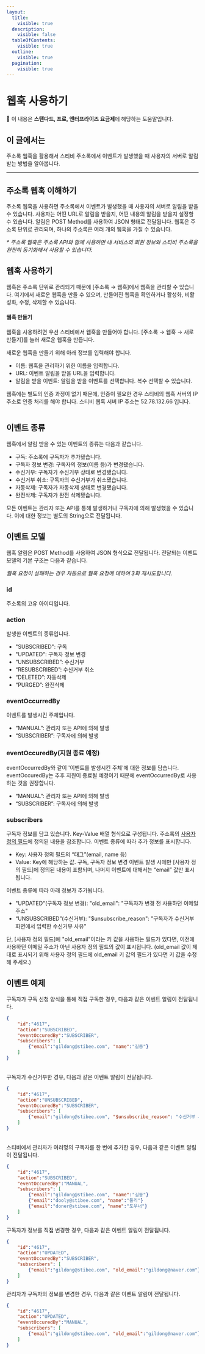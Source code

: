 ```yaml
---
layout:
  title:
    visible: true
  description:
    visible: false
  tableOfContents:
    visible: true
  outline:
    visible: true
  pagination:
    visible: true
---
```


# 웹훅 사용하기

💬 이 내용은 **스탠다드, 프로, 엔터프라이즈 요금제**에 해당하는 도움말입니다.

## 이 글에서는

주소록 웹훅을 활용해서 스티비 주소록에서 이벤트가 발생했을 때 사용자의 서버로 알림 받는 방법을 알아봅니다.

***

## 주소록 웹훅 이해하기

주소록 웹훅을 사용하면 주소록에서 이벤트가 발생했을 때 사용자의 서버로 알림을 받을 수 있습니다. 사용자는 어떤 URL로 알림을 받을지, 어떤 내용의 알림을 받을지 설정할 수 있습니다. 알림은 POST Method를 사용하여 JSON 형태로 전달됩니다. 웹훅은 주소록 단위로 관리되며, 하나의 주소록은 여러 개의 웹훅을 가질 수 있습니다.

_\* 주소록 웹훅은 주소록 API와 함께 사용하면 내 서비스의 회원 정보와 스티비 주소록을 완전히 동기화해서 사용할 수 있습니다._



## 웹훅 사용하기 <a href="#id-1" id="id-1"></a>

웹훅은 주소록 단위로 관리되기 때문에 \[주소록 → 웹훅]에서 웹훅을 관리할 수 있습니다. 여기에서 새로운 웹훅을 만들 수 있으며, 만들어진 웹훅을 확인하거나 활성화, 비활성화, 수정, 삭제할 수 있습니다.

#### 웹훅 만들기 <a href="#id-1-api" id="id-1-api"></a>

웹훅을 사용하려면 우선 스티비에서 웹훅을 만들어야 합니다. \[주소록 → 웹훅 → 새로 만들기]를 눌러 새로운 웹훅을 만듭니다.

새로운 웹훅을 만들기 위해 아래 정보를 입력해야 합니다.

* 이름: 웹훅을 관리하기 위한 이름을 입력합니다.
* URL: 이벤트 알림을 받을 URL을 입력합니다.
* 알림을 받을 이벤트: 알림을 받을 이벤트를 선택합니다. 복수 선택할 수 있습니다.

웹훅에는 별도의 인증 과정이 없기 때문에, 인증이 필요한 경우 스티비의 웹훅 서버의 IP 주소로 인증 처리를 해야 합니다. 스티비 웹훅 서버 IP 주소는 52.78.132.66 입니다.

<figure><img src="../.gitbook/assets/3.gif" alt=""><figcaption></figcaption></figure>



## 이벤트 종류 <a href="#id-2" id="id-2"></a>

웹훅에서 알림 받을 수 있는 이벤트의 종류는 다음과 같습니다.

* 구독: 주소록에 구독자가 추가됐습니다.
* 구독자 정보 변경: 구독자의 정보(이름 등)가 변경됐습니다.
* 수신거부: 구독자가 수신거부 상태로 변경됐습니다.
* 수신거부 취소: 구독자의 수신거부가 취소됐습니다.
* 자동삭제: 구독자가 자동삭제 상태로 변경됐습니다.
* 완전삭제: 구독자가 완전 삭제됐습니다.

모든 이벤트는 관리자 또는 API를 통해 발생하거나 구독자에 의해 발생했을 수 있습니다. 이에 대한 정보는 별도의 String으로 전달됩니다.



## 이벤트 모델 <a href="#id-3" id="id-3"></a>

웹훅 알림은 POST Method를 사용하여 JSON 형식으로 전달됩니다. 전달되는 이벤트 모델의 기본 구조는 다음과 같습니다.

_웹훅 요청이 실패하는 경우 자동으로 웹훅 요청에 대하여 3회 재시도합니다._



### id <a href="#id" id="id"></a>

주소록의 고유 아이디입니다.

### action <a href="#action" id="action"></a>

발생한 이벤트의 종류입니다.

* "SUBSCRIBED": 구독
* "UPDATED": 구독자 정보 변경
* “UNSUBSCRIBED”: 수신거부
* “RESUBSCRIBED”: 수신거부 취소
* “DELETED”: 자동삭제
* “PURGED”: 완전삭제

### eventOccurredBy <a href="#eventoccuredby" id="eventoccuredby"></a>

이벤트를 발생시킨 주체입니다.

* “MANUAL”: 관리자 또는 API에 의해 발생
* “SUBSCRIBER”: 구독자에 의해 발생

### eventOccuredBy(지원 종료 예정)

eventOccurredBy와 같이 '이벤트를 발생시킨 주체'에 대한 정보를 담습니다. eventOccuredBy는 추후 지원이 종료될 예정이기 때문에 eventOccurredBy로 사용하는 것을 권장합니다.

* “MANUAL”: 관리자 또는 API에 의해 발생
* “SUBSCRIBER”: 구독자에 의해 발생

### subscribers <a href="#subscribers" id="subscribers"></a>

구독자 정보를 담고 있습니다. Key-Value 배열 형식으로 구성됩니다. 주소록의 [사용자 정의 필드](../list/adding-managing-subscriber/understanding-subscriber-info.md#h_01gw45zrwcjd1eg1cam4vhw25m)에 정의된 내용을 참조합니다. 이벤트 종류에 따라 추가 정보를 표시합니다.

* Key: 사용자 정의 필드의 “태그”(email, name 등)
* Value: Key에 해당하는 값. 구독, 구독자 정보 변경 이벤트 발생 시에만 \[사용자 정의 필드]에 정의된 내용이 포함되며, 나머지 이벤트에 대해서는 “email” 값만 표시됩니다.

이벤트 종류에 따라 아래 정보가 추가됩니다.

* "UPDATED"(구독자 정보 변경): "old\_email": "구독자가 변경 전 사용하던 이메일 주소"
* “UNSUBSCRIBED”(수신거부): "$unsubscribe\_reason": "구독자가 수신거부 화면에서 입력한 수신거부 사유"&#x20;

단, \[사용자 정의 필드]에 "old\_email"이라는 키 값을 사용하는 필드가 있다면, 이전에 사용하던 이메일 주소가 아닌 사용자 정의 필드의 값이 표시됩니다. (old\_email 값이 제대로 표시되기 위해 사용자 정의 필드에 old\_email 키 값의 필드가 있다면 키 값을 수정해 주세요.)



## 이벤트 예제

구독자가 구독 신청 양식을 통해 직접 구독한 경우, 다음과 같은 이벤트 알림이 전달됩니다.

```json
{
    "id":"4617",
    "action":"SUBSCRIBED",
    "eventOccuredBy":"SUBSCRIBER",
    "subscribers": [
        {"email":"gildong@stibee.com", "name":"길동"}
    ]
}
```

\
구독자가 수신거부한 경우, 다음과 같은 이벤트 알림이 전달됩니다.

```json
{
    "id":"4617",
    "action":"UNSUBSCRIBED",
    "eventOccuredBy":"SUBSCRIBER",
    "subscribers": [
        {"email":"gildong@stibee.com", "$unsubscribe_reason": "수신거부 사유"}
    ]
}
```

\
스티비에서 관리자가 여러명의 구독자를 한 번에 추가한 경우, 다음과 같은 이벤트 알림이 전달됩니다.

```json
{
    "id":"4617",
    "action":"SUBSCRIBED",
    "eventOccuredBy":"MANUAL",
    "subscribers": [
        {"email":"gildong@stibee.com", "name":"길동"}
        {"email":"dooly@stibee.com", "name":"둘리"}
        {"email":"doner@stibee.com", "name":"도우너"}
    ]
}
```

&#x20;

구독자가 정보를 직접 변경한 경우, 다음과 같은 이벤트 알림이 전달됩니다.

```json
{
    "id":"4617",
    "action":"UPDATED",
    "eventOccuredBy":"SUBSCRIBER",
    "subscribers": [
        {"email":"gildong@stibee.com", "old_email":"gildong@naver.com"}
    ]
}
```

&#x20;

관리자가 구독자의 정보를 변경한 경우, 다음과 같은 이벤트 알림이 전달됩니다.

```json
{
    "id":"4617",
    "action":"UPDATED",
    "eventOccuredBy":"MANUAL",
    "subscribers": [
        {"email":"gildong@stibee.com", "old_email":"gildong@naver.com"}
    ]
}
```
